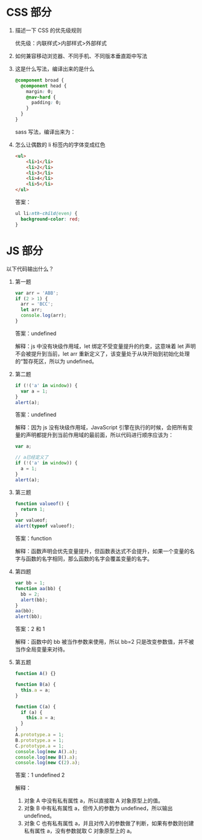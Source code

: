 # CSS 部分

1. 描述一下 CSS 的优先级规则

   优先级：内联样式>内部样式>外部样式

2. 如何兼容移动浏览器、不同手机、不同版本垂直距中写法

3. 这是什么写法，编译出来的是什么

   ```css
   @component broad {
     @component head {
       margin: 0;
       @nav-hard {
         padding: 0;
       }
     }
   }
   ```

   sass 写法，编译出来为：

4. 怎么让偶数的 li 标签内的字体变成红色

   ```html
   <ul>
       <li>1</li>
       <li>2</li>
       <li>3</li>
       <li>4</li>
       <li>5</li>
   </ul>
   ```

   答案：

   ```css
   ul li:nth-child(even) {
     background-color: red;
   }
   ```

# JS 部分

以下代码输出什么？

1. 第一题

   ```javascript
   var arr = 'ABB';
   if (2 > 1) {
     arr = 'BCC';
     let arr;
     console.log(arr);
   }
   ```

   答案：undefined

   解释：js 中没有块级作用域，let 绑定不受变量提升的约束，这意味着 let 声明不会被提升到当前，let arr 重新定义了，该变量处于从块开始到初始化处理的“暂存死区，所以为 undefined。

2. 第二题

   ```javascript
   if (!('a' in window)) {
     var a = 1;
   }
   alert(a);
   ```

   答案：undefined

   解释：因为 js 没有块级作用域，JavaScript 引擎在执行的时候，会把所有变量的声明都提升到当前作用域的最前面，所以代码进行顺序应该为：

   ```javascript
   var a;

   // a已经定义了
   if (!('a' in window)) {
     a = 1;
   }
   alert(a);
   ```

3. 第三题

   ```javascript
   function valueof() {
     return 1;
   }
   var valueof;
   alert(typeof valueof);
   ```

   答案：function

   解释：函数声明会优先变量提升，但函数表达式不会提升，如果一个变量的名字与函数的名字相同，那么函数的名字会覆盖变量的名字。

4. 第四题

   ```javascript
   var bb = 1;
   function aa(bb) {
     bb = 2;
     alert(bb);
   }
   aa(bb);
   alert(bb);
   ```

   答案：2 和 1

   解释：函数中的 bb 被当作参数来使用，所以 bb=2 只是改变参数值，并不被当作全局变量来对待。

5. 第五题

   ```javascript
   function A() {}

   function B(a) {
     this.a = a;
   }

   function C(a) {
     if (a) {
       this.a = a;
     }
   }
   A.prototype.a = 1;
   B.prototype.a = 1;
   C.prototype.a = 1;
   console.log(new A().a);
   console.log(new B().a);
   console.log(new C(2).a);
   ```

   答案：1 undefined 2

   解释：

   1. 对象 A 中没有私有属性 a，所以直接取 A 对象原型上的值。
   2. 对象 B 中有私有属性 a，但传入的参数为 undefined，所以输出 undefined。
   3. 对象 C 也有私有属性 a，并且对传入的参数做了判断，如果有参数则创建私有属性 a，没有参数就取 C 对象原型上的 a。
